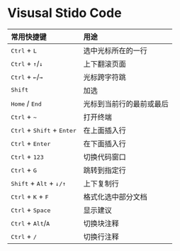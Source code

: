 # Visusal Stido Code

常用快捷键|用途
:-|:-
<kbd>Ctrl</kbd> + <kbd>L</kbd>|选中光标所在的一行
<kbd>Ctrl</kbd> + <kbd>↑</kbd>/<kbd>↓</kbd>|上下翻滚页面
<kbd>Ctrl</kbd> + <kbd>←</kbd>/<kbd>→</kbd>|光标跨字符跳
<kbd>Shift</kbd>|加选
<kbd>Home</kbd> / <kbd>End</kbd>|光标到当前行的最前或最后
<kbd>Ctrl</kbd> + <kbd>~</kbd>|打开终端
<kbd>Ctrl</kbd> + <kbd>Shift</kbd> + <kbd>Enter</kbd>|在上面插入行
<kbd>Ctrl</kbd> + <kbd>Enter</kbd>|在下面插入行
<kbd>Ctrl</kbd> + <kbd>123</kbd>|切换代码窗口
<kbd>Ctrl</kbd> + <kbd>G</kbd>|跳转到指定行
<kbd>Shift</kbd> + <kbd>Alt</kbd> + <kbd>↓/↑</kbd>| 上下复制行
<kbd>Ctrl</kbd> + <kbd>K</kbd> + <kbd>F</kbd> | 格式化选中部分文档
<kbd>Ctrl</kbd> + <kbd>Space</kbd> | 显示建议
<kbd>Ctrl</kbd> + <kbd>Alt</kbd>/<kbd>A</kbd>| 切换块注释
<kbd>Ctrl</kbd> + <kbd>/</kbd> | 切换行注释